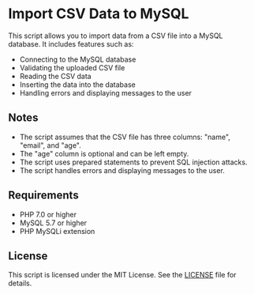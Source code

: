 # Import CSV Data to MySQL

This script allows you to import data from a CSV file into a MySQL database. It includes features such as:

- Connecting to the MySQL database
- Validating the uploaded CSV file
- Reading the CSV data
- Inserting the data into the database
- Handling errors and displaying messages to the user

## Notes

- The script assumes that the CSV file has three columns: "name", "email", and "age".
- The "age" column is optional and can be left empty.
- The script uses prepared statements to prevent SQL injection attacks.
- The script handles errors and displaying messages to the user.

## Requirements

- PHP 7.0 or higher
- MySQL 5.7 or higher
- PHP MySQLi extension

## License

This script is licensed under the MIT License. See the [LICENSE](LICENSE) file for details.
